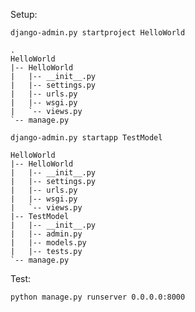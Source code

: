 Setup:
```shell
django-admin.py startproject HelloWorld
```

```shell
.
HelloWorld
|-- HelloWorld
|   |-- __init__.py
|   |-- settings.py
|   |-- urls.py
|   |-- wsgi.py
|   `-- views.py
`-- manage.py
```


```shell
django-admin.py startapp TestModel
```

```shell
HelloWorld
|-- HelloWorld
|   |-- __init__.py
|   |-- settings.py
|   |-- urls.py
|   |-- wsgi.py
|   `-- views.py
|-- TestModel
|   |-- __init__.py
|   |-- admin.py
|   |-- models.py
|   |-- tests.py
`-- manage.py
```



Test: 
```shell
python manage.py runserver 0.0.0.0:8000
```
